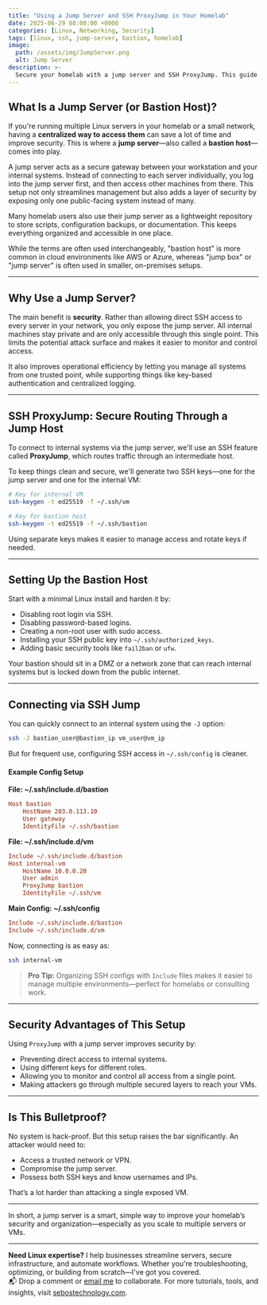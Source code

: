 ```yaml
---
title: "Using a Jump Server and SSH ProxyJump in Your Homelab"
date: 2025-06-29 08:00:00 +0000
categories: [Linux, Networking, Security]
tags: [linux, ssh, jump-server, bastion, homelab]
image:
  path: /assets/img/JumpServer.png
  alt: Jump Server 
description: >-
  Secure your homelab with a jump server and SSH ProxyJump. This guide walks through setting up a bastion host, generating SSH keys, and configuring SSH access for internal VMs.
---
```


## What Is a Jump Server (or Bastion Host)?

If you're running multiple Linux servers in your homelab or a small network, having a **centralized way to access them** can save a lot of time and improve security. This is where a **jump server**—also called a **bastion host**—comes into play.

A jump server acts as a secure gateway between your workstation and your internal systems. Instead of connecting to each server individually, you log into the jump server first, and then access other machines from there. This setup not only streamlines management but also adds a layer of security by exposing only one public-facing system instead of many.

Many homelab users also use their jump server as a lightweight repository to store scripts, configuration backups, or documentation. This keeps everything organized and accessible in one place.

While the terms are often used interchangeably, "bastion host" is more common in cloud environments like AWS or Azure, whereas "jump box" or "jump server" is often used in smaller, on-premises setups.

---

## Why Use a Jump Server?

The main benefit is **security**. Rather than allowing direct SSH access to every server in your network, you only expose the jump server. All internal machines stay private and are only accessible through this single point. This limits the potential attack surface and makes it easier to monitor and control access.

It also improves operational efficiency by letting you manage all systems from one trusted point, while supporting things like key-based authentication and centralized logging.

---

## SSH ProxyJump: Secure Routing Through a Jump Host

To connect to internal systems via the jump server, we'll use an SSH feature called **ProxyJump**, which routes traffic through an intermediate host.

To keep things clean and secure, we'll generate two SSH keys—one for the jump server and one for the internal VM:

```bash
# Key for internal VM
ssh-keygen -t ed25519 -f ~/.ssh/vm

# Key for bastion host
ssh-keygen -t ed25519 -f ~/.ssh/bastion
```

Using separate keys makes it easier to manage access and rotate keys if needed.

---

## Setting Up the Bastion Host

Start with a minimal Linux install and harden it by:

* Disabling root login via SSH.
* Disabling password-based logins.
* Creating a non-root user with sudo access.
* Installing your SSH public key into `~/.ssh/authorized_keys`.
* Adding basic security tools like `fail2ban` or `ufw`.

Your bastion should sit in a DMZ or a network zone that can reach internal systems but is locked down from the public internet.

---

## Connecting via SSH Jump

You can quickly connect to an internal system using the `-J` option:

```bash
ssh -J bastion_user@bastion_ip vm_user@vm_ip
```

But for frequent use, configuring SSH access in `~/.ssh/config` is cleaner.

#### Example Config Setup

**File: \~/.ssh/include.d/bastion**

```ini
Host bastion
    HostName 203.0.113.10
    User gateway
    IdentityFile ~/.ssh/bastion
```

**File: \~/.ssh/include.d/vm**

```ini
Include ~/.ssh/include.d/bastion
Host internal-vm
    HostName 10.0.0.20
    User admin
    ProxyJump bastion
    IdentityFile ~/.ssh/vm
```

**Main Config: \~/.ssh/config**

```ini
Include ~/.ssh/include.d/bastion
Include ~/.ssh/include.d/vm
```

Now, connecting is as easy as:

```bash
ssh internal-vm
```

> **Pro Tip:** Organizing SSH configs with `Include` files makes it easier to manage multiple environments—perfect for homelabs or consulting work.

---

## Security Advantages of This Setup

Using `ProxyJump` with a jump server improves security by:

* Preventing direct access to internal systems.
* Using different keys for different roles.
* Allowing you to monitor and control all access from a single point.
* Making attackers go through multiple secured layers to reach your VMs.

---

## Is This Bulletproof?

No system is hack-proof. But this setup raises the bar significantly. An attacker would need to:

* Access a trusted network or VPN.
* Compromise the jump server.
* Possess both SSH keys and know usernames and IPs.

That’s a lot harder than attacking a single exposed VM.

---

In short, a jump server is a smart, simple way to improve your homelab’s security and organization—especially as you scale to multiple servers or VMs.

---
**Need Linux expertise?** I help businesses streamline servers, secure infrastructure, and automate workflows. Whether you're troubleshooting, optimizing, or building from scratch—I've got you covered.  
📬 Drop a comment or [email me](mailto:info@sebostechnology.com) to collaborate. For more tutorials, tools, and insights, visit [sebostechnology.com](https://sebostechnology.com).